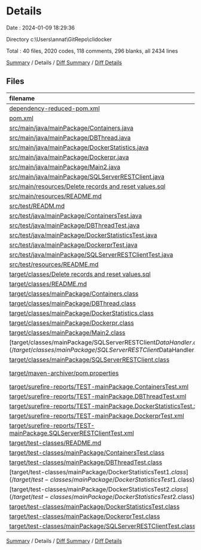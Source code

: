 # Details

Date : 2024-01-09 18:29:36

Directory c:\\Users\\annat\\GitRepo\\clidocker

Total : 40 files,  2020 codes, 118 comments, 296 blanks, all 2434 lines

[Summary](results.md) / Details / [Diff Summary](diff.md) / [Diff Details](diff-details.md)

## Files
| filename | language | code | comment | blank | total |
| :--- | :--- | ---: | ---: | ---: | ---: |
| [dependency-reduced-pom.xml](/dependency-reduced-pom.xml) | XML | 150 | 0 | 1 | 151 |
| [pom.xml](/pom.xml) | XML | 161 | 2 | 16 | 179 |
| [src/main/java/mainPackage/Containers.java](/src/main/java/mainPackage/Containers.java) | Java | 63 | 7 | 15 | 85 |
| [src/main/java/mainPackage/DBThread.java](/src/main/java/mainPackage/DBThread.java) | Java | 78 | 17 | 22 | 117 |
| [src/main/java/mainPackage/DockerStatistics.java](/src/main/java/mainPackage/DockerStatistics.java) | Java | 52 | 13 | 23 | 88 |
| [src/main/java/mainPackage/Dockerpr.java](/src/main/java/mainPackage/Dockerpr.java) | Java | 63 | 8 | 31 | 102 |
| [src/main/java/mainPackage/Main2.java](/src/main/java/mainPackage/Main2.java) | Java | 96 | 10 | 50 | 156 |
| [src/main/java/mainPackage/SQLServerRESTClient.java](/src/main/java/mainPackage/SQLServerRESTClient.java) | Java | 111 | 23 | 33 | 167 |
| [src/main/resources/Delete records and reset values.sql](/src/main/resources/Delete%20records%20and%20reset%20values.sql) | SQL | 5 | 4 | 5 | 14 |
| [src/main/resources/README.md](/src/main/resources/README.md) | Markdown | 1 | 0 | 1 | 2 |
| [src/test/READM.md](/src/test/READM.md) | Markdown | 2 | 0 | 1 | 3 |
| [src/test/java/mainPackage/ContainersTest.java](/src/test/java/mainPackage/ContainersTest.java) | Java | 42 | 6 | 13 | 61 |
| [src/test/java/mainPackage/DBThreadTest.java](/src/test/java/mainPackage/DBThreadTest.java) | Java | 45 | 5 | 13 | 63 |
| [src/test/java/mainPackage/DockerStatisticsTest.java](/src/test/java/mainPackage/DockerStatisticsTest.java) | Java | 69 | 6 | 21 | 96 |
| [src/test/java/mainPackage/DockerprTest.java](/src/test/java/mainPackage/DockerprTest.java) | Java | 63 | 6 | 22 | 91 |
| [src/test/java/mainPackage/SQLServerRESTClientTest.java](/src/test/java/mainPackage/SQLServerRESTClientTest.java) | Java | 33 | 6 | 15 | 54 |
| [src/test/resources/README.md](/src/test/resources/README.md) | Markdown | 1 | 0 | 1 | 2 |
| [target/classes/Delete records and reset values.sql](/target/classes/Delete%20records%20and%20reset%20values.sql) | SQL | 5 | 4 | 5 | 14 |
| [target/classes/README.md](/target/classes/README.md) | Markdown | 1 | 0 | 1 | 2 |
| [target/classes/mainPackage/Containers.class](/target/classes/mainPackage/Containers.class) | Java | 41 | 0 | 0 | 41 |
| [target/classes/mainPackage/DBThread.class](/target/classes/mainPackage/DBThread.class) | Java | 86 | 0 | 3 | 89 |
| [target/classes/mainPackage/DockerStatistics.class](/target/classes/mainPackage/DockerStatistics.class) | Java | 42 | 0 | 0 | 42 |
| [target/classes/mainPackage/Dockerpr.class](/target/classes/mainPackage/Dockerpr.class) | Java | 43 | 0 | 0 | 43 |
| [target/classes/mainPackage/Main2.class](/target/classes/mainPackage/Main2.class) | Java | 66 | 0 | 1 | 67 |
| [target/classes/mainPackage/SQLServerRESTClient$DataHandler.class](/target/classes/mainPackage/SQLServerRESTClient$DataHandler.class) | Java | 33 | 0 | 0 | 33 |
| [target/classes/mainPackage/SQLServerRESTClient.class](/target/classes/mainPackage/SQLServerRESTClient.class) | Java | 43 | 0 | 0 | 43 |
| [target/maven-archiver/pom.properties](/target/maven-archiver/pom.properties) | Java Properties | 3 | 1 | 1 | 5 |
| [target/surefire-reports/TEST-mainPackage.ContainersTest.xml](/target/surefire-reports/TEST-mainPackage.ContainersTest.xml) | XML | 75 | 0 | 0 | 75 |
| [target/surefire-reports/TEST-mainPackage.DBThreadTest.xml](/target/surefire-reports/TEST-mainPackage.DBThreadTest.xml) | XML | 62 | 0 | 0 | 62 |
| [target/surefire-reports/TEST-mainPackage.DockerStatisticsTest.xml](/target/surefire-reports/TEST-mainPackage.DockerStatisticsTest.xml) | XML | 124 | 0 | 0 | 124 |
| [target/surefire-reports/TEST-mainPackage.DockerprTest.xml](/target/surefire-reports/TEST-mainPackage.DockerprTest.xml) | XML | 123 | 0 | 0 | 123 |
| [target/surefire-reports/TEST-mainPackage.SQLServerRESTClientTest.xml](/target/surefire-reports/TEST-mainPackage.SQLServerRESTClientTest.xml) | XML | 68 | 0 | 0 | 68 |
| [target/test-classes/README.md](/target/test-classes/README.md) | Markdown | 1 | 0 | 1 | 2 |
| [target/test-classes/mainPackage/ContainersTest.class](/target/test-classes/mainPackage/ContainersTest.class) | Java | 31 | 0 | 0 | 31 |
| [target/test-classes/mainPackage/DBThreadTest.class](/target/test-classes/mainPackage/DBThreadTest.class) | Java | 25 | 0 | 0 | 25 |
| [target/test-classes/mainPackage/DockerStatisticsTest$1.class](/target/test-classes/mainPackage/DockerStatisticsTest$1.class) | Java | 13 | 0 | 0 | 13 |
| [target/test-classes/mainPackage/DockerStatisticsTest$2.class](/target/test-classes/mainPackage/DockerStatisticsTest$2.class) | Java | 13 | 0 | 0 | 13 |
| [target/test-classes/mainPackage/DockerStatisticsTest.class](/target/test-classes/mainPackage/DockerStatisticsTest.class) | Java | 30 | 0 | 0 | 30 |
| [target/test-classes/mainPackage/DockerprTest.class](/target/test-classes/mainPackage/DockerprTest.class) | Java | 28 | 0 | 1 | 29 |
| [target/test-classes/mainPackage/SQLServerRESTClientTest.class](/target/test-classes/mainPackage/SQLServerRESTClientTest.class) | Java | 29 | 0 | 0 | 29 |

[Summary](results.md) / Details / [Diff Summary](diff.md) / [Diff Details](diff-details.md)